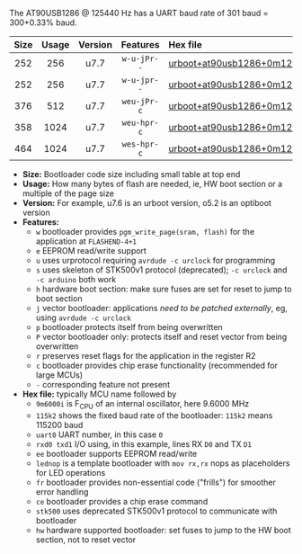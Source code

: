 The AT90USB1286 @ 125440 Hz has a UART baud rate of 301 baud = 300+0.33% baud.

|Size|Usage|Version|Features|Hex file|
|:-:|:-:|:-:|:-:|:--|
|252|256|u7.7|`w-u-jPr--`|[urboot+at90usb1286+0m125440i++++0k3_uart0_rxd2_txd3_lednop.hex](https://raw.githubusercontent.com/stefanrueger/urboot.hex/main/mcus/at90usb1286/internal_oscillator/fint+0m125440_Hz/br++++0k3_bps/urboot+at90usb1286+0m125440i++++0k3_uart0_rxd2_txd3_lednop.hex)|
|252|256|u7.7|`w-u-jpr--`|[urboot+at90usb1286+0m125440i++++0k3_uart0_rxd2_txd3_lednop_fr.hex](https://raw.githubusercontent.com/stefanrueger/urboot.hex/main/mcus/at90usb1286/internal_oscillator/fint+0m125440_Hz/br++++0k3_bps/urboot+at90usb1286+0m125440i++++0k3_uart0_rxd2_txd3_lednop_fr.hex)|
|376|512|u7.7|`weu-jPr-c`|[urboot+at90usb1286+0m125440i++++0k3_uart0_rxd2_txd3_ee_lednop_fr_ce.hex](https://raw.githubusercontent.com/stefanrueger/urboot.hex/main/mcus/at90usb1286/internal_oscillator/fint+0m125440_Hz/br++++0k3_bps/urboot+at90usb1286+0m125440i++++0k3_uart0_rxd2_txd3_ee_lednop_fr_ce.hex)|
|358|1024|u7.7|`weu-hpr-c`|[urboot+at90usb1286+0m125440i++++0k3_uart0_rxd2_txd3_ee_lednop_fr_ce_hw.hex](https://raw.githubusercontent.com/stefanrueger/urboot.hex/main/mcus/at90usb1286/internal_oscillator/fint+0m125440_Hz/br++++0k3_bps/urboot+at90usb1286+0m125440i++++0k3_uart0_rxd2_txd3_ee_lednop_fr_ce_hw.hex)|
|464|1024|u7.7|`wes-hpr-c`|[urboot+at90usb1286+0m125440i++++0k3_uart0_rxd2_txd3_ee_lednop_fr_ce_stk500_hw.hex](https://raw.githubusercontent.com/stefanrueger/urboot.hex/main/mcus/at90usb1286/internal_oscillator/fint+0m125440_Hz/br++++0k3_bps/urboot+at90usb1286+0m125440i++++0k3_uart0_rxd2_txd3_ee_lednop_fr_ce_stk500_hw.hex)|

- **Size:** Bootloader code size including small table at top end
- **Usage:** How many bytes of flash are needed, ie, HW boot section or a multiple of the page size
- **Version:** For example, u7.6 is an urboot version, o5.2 is an optiboot version
- **Features:**
  + `w` bootloader provides `pgm_write_page(sram, flash)` for the application at `FLASHEND-4+1`
  + `e` EEPROM read/write support
  + `u` uses urprotocol requiring `avrdude -c urclock` for programming
  + `s` uses skeleton of STK500v1 protocol (deprecated); `-c urclock` and `-c arduino` both work
  + `h` hardware boot section: make sure fuses are set for reset to jump to boot section
  + `j` vector bootloader: applications *need to be patched externally*, eg, using `avrdude -c urclock`
  + `p` bootloader protects itself from being overwritten
  + `P` vector bootloader only: protects itself and reset vector from being overwritten
  + `r` preserves reset flags for the application in the register R2
  + `c` bootloader provides chip erase functionality (recommended for large MCUs)
  + `-` corresponding feature not present
- **Hex file:** typically MCU name followed by
  + `9m6000i` is F<sub>CPU</sub> of an internal oscillator, here 9.6000 MHz
  + `115k2` shows the fixed baud rate of the bootloader: `115k2` means 115200 baud
  + `uart0` UART number, in this case `0`
  + `rxd0 txd1` I/O using, in this example, lines RX `D0` and TX `D1`
  + `ee` bootloader supports EEPROM read/write
  + `lednop` is a template bootloader with `mov rx,rx` nops as placeholders for LED operations
  + `fr` bootloader provides non-essential code ("frills") for smoother error handling
  + `ce` bootloader provides a chip erase command
  + `stk500` uses deprecated STK500v1 protocol to communicate with bootloader
  + `hw` hardware supported bootloader: set fuses to jump to the HW boot section, not to reset vector
